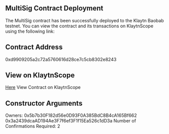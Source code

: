 ## MultiSig Contract Deployment
The MultiSig contract has been successfully deployed to the Klaytn Baobab testnet. You can view the contract and its transactions on KlaytnScope using the following link:

## Contract Address
0xd9909205a2c72a5760616d28ce7c5cb8302e8243

## View on KlaytnScope
 [Here](https://baobab.klaytnscope.com/account/0x98992f6fD82240C70813C1B4063933c167d4e74F?tabId=internalTx)  View Contract on KlaytnScope

## Constructor Arguments
Owners:
0x5b7b30F182d56e0D93F0A385BdC8B4cA165Bf662
0x3a2439dcaAD194Ae3F7f6ef3F1f15Ea526c1dD3a
Number of Confirmations Required: 2
